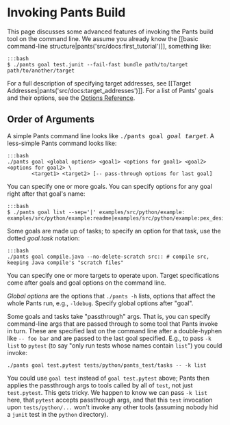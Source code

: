 Invoking Pants Build
====================

This page discusses some advanced features of invoking the Pants build
tool on the command line. We assume you already know the
[[basic command-line structure|pants('src/docs:first_tutorial')]],
something like:

    :::bash
    $ ./pants goal test.junit --fail-fast bundle path/to/target path/to/another/target

For a full description of specifying target addresses, see
[[Target Addresses|pants('src/docs:target_addresses')]].
For a list of Pants' goals and their options, see the
<a href="goals_reference.html">Options Reference</a>.

Order of Arguments
------------------

A simple Pants command line looks like <tt>./pants goal <var>goal</var> <var>target</var></tt>.
A less-simple Pants command looks like:

    :::bash
    ./pants goal <global options> <goal1> <options for goal1> <goal2> <options for goal2> \
            <target1> <target2> [-- pass-through options for last goal]

You can specify one or more goals. You can specify options for any goal right after that goal's
name:

    :::bash
    $ ./pants goal list --sep='|' examples/src/python/example:
    examples/src/python/example:readme|examples/src/python/example:pex_design|examples/sr...

Some goals are made up of tasks; to specify an option for that task, use the dotted
_goal.task_ notation:

    :::bash
    ./pants goal compile.java --no-delete-scratch src:: # compile src, keeping Java compile's "scratch files"

You can specify one or more targets to operate upon. Target specifications come after goals
and goal options on the command line.

<em>Global options</em> are the options that `./pants -h` lists, options that affect the whole
Pants run, e.g., `-ldebug`. Specify global options after "goal".

Some goals and tasks take "passthrough" args. That is, you can specify command-line args that are
passed through to some tool that Pants invoke in turn. These are specified last on the command
line after a double-hyphen like `-- foo bar` and are passed to the last goal specified. E.g., to
pass `-k list` to `pytest` (to say "only run tests whose names contain `list`") you could invoke:

    ./pants goal test.pytest tests/python/pants_test/tasks -- -k list

You could use `goal test` instead of `goal test.pytest` above; Pants then applies the
passthrough args to tools called by all of `test`, not just `test.pytest`.
This gets tricky. We happen to know we can pass `-k list` here, that `pytest` accepts passthrough
args, and that this `test` invocation upon `tests/python/...` won't invoke any other tools
(assuming nobody hid a `junit` test in the `python` directory).
